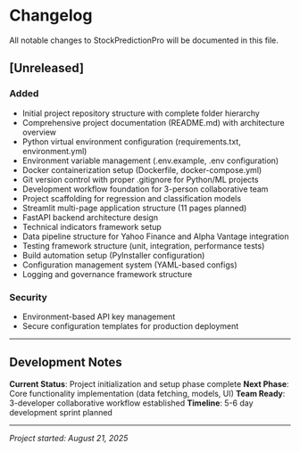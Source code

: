 # Changelog

All notable changes to StockPredictionPro will be documented in this file.

## [Unreleased]

### Added
- Initial project repository structure with complete folder hierarchy
- Comprehensive project documentation (README.md) with architecture overview
- Python virtual environment configuration (requirements.txt, environment.yml)
- Environment variable management (.env.example, .env configuration)
- Docker containerization setup (Dockerfile, docker-compose.yml)
- Git version control with proper .gitignore for Python/ML projects
- Development workflow foundation for 3-person collaborative team
- Project scaffolding for regression and classification models
- Streamlit multi-page application structure (11 pages planned)
- FastAPI backend architecture design
- Technical indicators framework setup
- Data pipeline structure for Yahoo Finance and Alpha Vantage integration
- Testing framework structure (unit, integration, performance tests)
- Build automation setup (PyInstaller configuration)
- Configuration management system (YAML-based configs)
- Logging and governance framework structure

### Security
- Environment-based API key management
- Secure configuration templates for production deployment

---

## Development Notes

**Current Status**: Project initialization and setup phase complete
**Next Phase**: Core functionality implementation (data fetching, models, UI)
**Team Ready**: 3-developer collaborative workflow established
**Timeline**: 5-6 day development sprint planned

---

*Project started: August 21, 2025*
